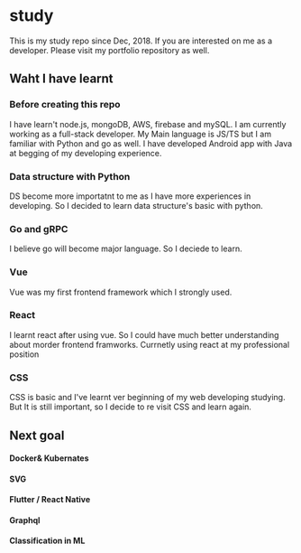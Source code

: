 # study

This is my study repo since Dec, 2018. If you are interested on me as a developer. Please visit my portfolio repository as well.

## Waht I have learnt

### Before creating this repo
 I have learn't node.js, mongoDB, AWS, firebase and mySQL. I am currently working as a full-stack developer. My Main language is JS/TS but I am familiar with Python and go as well.
 I have developed Android app with Java at begging of my developing experience.

### Data structure with Python

DS become more importatnt to me as I have more experiences in developing. So I decided to learn data structure's basic with python.

### Go and gRPC

I believe go will become major language. So I deciede to learn.

### Vue

Vue was my first frontend framework which I strongly used.

### React

I learnt react after using vue. So I could have much better understanding about morder frontend framworks.
Currnetly using react at my professional position

### CSS

CSS is basic and I've learnt ver beginning of my web developing studying. But It is still important, so I decide to re visit CSS and learn again.

## Next goal

#### Docker& Kubernates
#### SVG
#### Flutter / React Native
#### Graphql
#### Classification in ML




